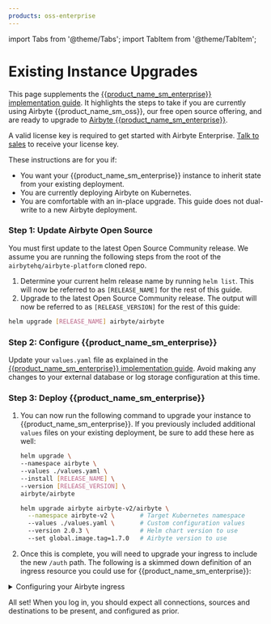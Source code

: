 ```yaml
---
products: oss-enterprise
---
```


import Tabs from '@theme/Tabs';
import TabItem from '@theme/TabItem';

# Existing Instance Upgrades

This page supplements the [{{product_name_sm_enterprise}} implementation guide](./implementation-guide.md). It highlights the steps to take if you are currently using Airbyte {{product_name_sm_oss}}, our free open source offering, and are ready to upgrade to [Airbyte {{product_name_sm_enterprise}}](./README.md).

A valid license key is required to get started with Airbyte Enterprise. [Talk to sales](https://airbyte.com/company/talk-to-sales) to receive your license key.

These instructions are for you if:

- You want your {{product_name_sm_enterprise}} instance to inherit state from your existing deployment.
- You are currently deploying Airbyte on Kubernetes.
- You are comfortable with an in-place upgrade. This guide does not dual-write to a new Airbyte deployment.

### Step 1: Update Airbyte Open Source

You must first update to the latest Open Source Community release. We assume you are running the following steps from the root of the `airbytehq/airbyte-platform` cloned repo.

1. Determine your current helm release name by running `helm list`. This will now be referred to as `[RELEASE_NAME]` for the rest of this guide.
2. Upgrade to the latest Open Source Community release. The output will now be referred to as `[RELEASE_VERSION]` for the rest of this guide:

```sh
helm upgrade [RELEASE_NAME] airbyte/airbyte
```

### Step 2: Configure {{product_name_sm_enterprise}}

Update your `values.yaml` file as explained in the [{{product_name_sm_enterprise}} implementation guide](./implementation-guide.md). Avoid making any changes to your external database or log storage configuration at this time.

### Step 3: Deploy {{product_name_sm_enterprise}}

1. You can now run the following command to upgrade your instance to {{product_name_sm_enterprise}}. If you previously included additional `values` files on your existing deployment, be sure to add these here as well:

    <Tabs groupId="helm-chart-version">
    <TabItem value='helm-1' label='Helm chart V1' default>

    ```bash
    helm upgrade \
    --namespace airbyte \
    --values ./values.yaml \
    --install [RELEASE_NAME] \
    --version [RELEASE_VERSION] \
    airbyte/airbyte
    ```

    </TabItem>
    <TabItem value='helm-2' label='Helm chart V2' default>

    ```bash
    helm upgrade airbyte airbyte-v2/airbyte \
      --namespace airbyte-v2 \       # Target Kubernetes namespace
      --values ./values.yaml \       # Custom configuration values
      --version 2.0.3 \              # Helm chart version to use
      --set global.image.tag=1.7.0   # Airbyte version to use
    ```

    </TabItem>
    </Tabs>

2. Once this is complete, you will need to upgrade your ingress to include the new `/auth` path. The following is a skimmed down definition of an ingress resource you could use for {{product_name_sm_enterprise}}:

<details>
<summary>Configuring your Airbyte ingress</summary>

```yaml
apiVersion: networking.k8s.io/v1
kind: Ingress
metadata:
  name: # ingress name, example: enterprise-demo
  annotations:
    nginx.ingress.kubernetes.io/ssl-redirect: "false"
spec:
  ingressClassName: nginx
  rules:
    - host: airbyte.example.com # replace with your host
      http:
        paths:
          - backend:
              service:
                # format is ${RELEASE_NAME}-airbyte-connector-builder-server-svc
                name: airbyte-enterprise-airbyte-connector-builder-server-svc
                port:
                  number: 80 # service port, example: 8080
            path: /api/v1/connector_builder/
            pathType: Prefix
          - backend:
              service:
                # format is ${RELEASE_NAME}-airbyte-server-svc
                name: airbyte-enterprise-airbyte-server-svc
                port:
                  number: 8001 # service port, example: 8080
            path: /
            pathType: Prefix
```

</details>

All set! When you log in, you should expect all connections, sources and destinations to be present, and configured as prior.
